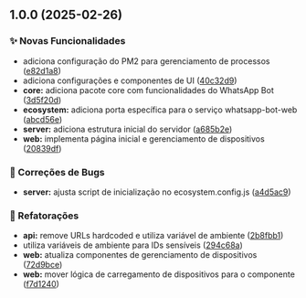 ## 1.0.0 (2025-02-26)

### ✨ Novas Funcionalidades

* adiciona configuração do PM2 para gerenciamento de processos ([e82d1a8](https://github.com/Noob-Devs/whatsapp-bot/commit/e82d1a8017c8ac0b5cf153cf2fe9c208ee886d1f))
* adiciona configurações e componentes de UI ([40c32d9](https://github.com/Noob-Devs/whatsapp-bot/commit/40c32d90c2ed65a565af8d99bd8c874ec98adc1b))
* **core:** adiciona pacote core com funcionalidades do WhatsApp Bot ([3d5f20d](https://github.com/Noob-Devs/whatsapp-bot/commit/3d5f20d7fb285caceb1e72ebfc15cf1c56beac23))
* **ecosystem:** adiciona porta específica para o serviço whatsapp-bot-web ([abcd56e](https://github.com/Noob-Devs/whatsapp-bot/commit/abcd56e6448493bbeb37c1e416a49beda23a759d))
* **server:** adiciona estrutura inicial do servidor ([a685b2e](https://github.com/Noob-Devs/whatsapp-bot/commit/a685b2ed7684b64872c20c638f73102c17482e35))
* **web:** implementa página inicial e gerenciamento de dispositivos ([20839df](https://github.com/Noob-Devs/whatsapp-bot/commit/20839dfe14b56c65fc3c275a2bb7bfa65c2a5f8a))

### 🐛 Correções de Bugs

* **server:** ajusta script de inicialização no ecosystem.config.js ([a4d5ac9](https://github.com/Noob-Devs/whatsapp-bot/commit/a4d5ac9849e2abecd8762a75465c106bec0265f9))

### 🔨 Refatorações

* **api:** remove URLs hardcoded e utiliza variável de ambiente ([2b8fbb1](https://github.com/Noob-Devs/whatsapp-bot/commit/2b8fbb136c68ba691e62c6bc2894d88337119afb))
* utiliza variáveis de ambiente para IDs sensíveis ([294c68a](https://github.com/Noob-Devs/whatsapp-bot/commit/294c68a180e3f70b691427a5c620eab0dad9f3fb))
* **web:** atualiza componentes de gerenciamento de dispositivos ([72d9bce](https://github.com/Noob-Devs/whatsapp-bot/commit/72d9bce56407342c6b9588f472b7300d70bf4c4f))
* **web:** mover lógica de carregamento de dispositivos para o componente ([f7d1240](https://github.com/Noob-Devs/whatsapp-bot/commit/f7d1240cc9f2a58f5066dd2ba52316bc2b56a329))
